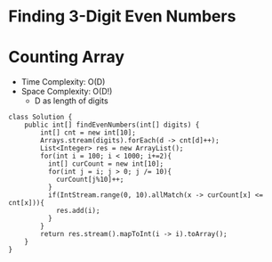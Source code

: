 # Finding 3-Digit Even Numbers
# Counting Array
* Time Complexity: O(D)
* Space Complexity: O(D!)
	* D as length of digits
```
class Solution {
    public int[] findEvenNumbers(int[] digits) {
        int[] cnt = new int[10];
        Arrays.stream(digits).forEach(d -> cnt[d]++);
        List<Integer> res = new ArrayList();
        for(int i = 100; i < 1000; i+=2){
          int[] curCount = new int[10];
          for(int j = i; j > 0; j /= 10){
            curCount[j%10]++;
          }
          if(IntStream.range(0, 10).allMatch(x -> curCount[x] <= cnt[x])){
            res.add(i);
          }
        }
        return res.stream().mapToInt(i -> i).toArray();
    }
}
```